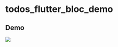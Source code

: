 # todos_flutter_bloc_demo

## Demo

<img src="https://raw.githubusercontent.com/Biplab-Dutta/simple_todo/master/assets/asset.gif"></img>
